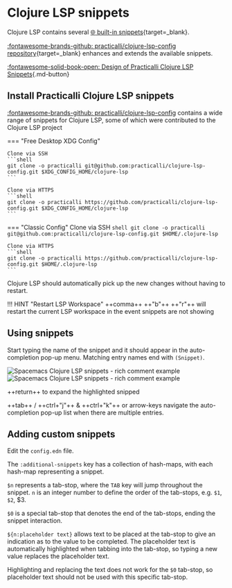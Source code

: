 # Clojure LSP snippets

Clojure LSP contains several [:globe_with_meridians: built-in snippets](https://clojure-lsp.io/features/#snippets){target=_blank}. 

[:fontawesome-brands-github: practicalli/clojure-lsp-config repository](https://github.com/practicalli/clojure-lsp-config){target=_blank} enhances and extends the available snippets.

[:fontawesome-solid-book-open: Design of Practicalli Clojure LSP Snippets](/spacemacs/snippets/clojure-lsp/practicalli-snippets/){.md-button}


## Install Practicalli Clojure LSP snippets

[:fontawesome-brands-github: practicalli/clojure-lsp-config](https://github.com/practicalli/clojure-lsp-config) contains a wide range of snippets for Clojure LSP, some of which were contributed to the Clojure LSP project

=== "Free Desktop XDG Config"

    Clone via SSH
    ```shell
    git clone -o practicalli git@github.com:practicalli/clojure-lsp-config.git $XDG_CONFIG_HOME/clojure-lsp
    ```

    Clone via HTTPS
    ```shell
    git clone -o practicalli https://github.com/practicalli/clojure-lsp-config.git $XDG_CONFIG_HOME/clojure-lsp
    ```

=== "Classic Config"
    Clone via SSH
    ```shell
    git clone -o practicalli git@github.com:practicalli/clojure-lsp-config.git $HOME/.clojure-lsp
    ```

    Clone via HTTPS
    ```shell
    git clone -o practicalli https://github.com/practicalli/clojure-lsp-config.git $HOME/.clojure-lsp
    ```


Clojure LSP should automatically pick up the new changes without having to restart.

!!! HINT "Restart LSP Workspace"
    ++comma++ ++"b"++ ++"r"++ will restart the current LSP workspace in the event snippets are not showing


## Using snippets

Start typing the name of the snippet and it should appear in the auto-completion pop-up menu.  Matching entry names end with `(Snippet)`.

![Spacemacs Clojure LSP snippets - rich comment example](https://github.com/practicalli/graphic-design/blob/live/editors/spacemacs/screenshots/spacemacs-snippets-autocomplete-rich-comment-matches-light.png?raw=true#only-light)
![Spacemacs Clojure LSP snippets - rich comment example](https://github.com/practicalli/graphic-design/blob/live/editors/spacemacs/screenshots/spacemacs-snippets-autocomplete-rich-comment-matches-dark.png?raw=true#only-dark)

++return++ to expand the highlighted snipped

++tab++ / ++ctrl+"j"++ & ++ctrl+"k"++ or arrow-keys navigate the auto-completion pop-up list when there are multiple entries.


## Adding custom snippets

Edit the `config.edn` file.

The `:additional-snippets` key has a collection of hash-maps, with each hash-map representing a snippet.

`$n` represents a tab-stop, where the `TAB` key will jump throughout the snippet. `n` is an integer number to define the order of the tab-stops, e.g. `$1`, `$2`, $3.

`$0` is a special tab-stop that denotes the end of the tab-stops, ending the snippet interaction.

`${n:placeholder text}` allows text to be placed at the tab-stop to give an indication as to the value to be completed.  The placeholder text is automatically highlighted when tabbing into the tab-stop, so typing a new value replaces the placeholder text.

Highlighting and replacing the text does not work for the `$0` tab-stop, so placeholder text should not be used with this specific tab-stop.
